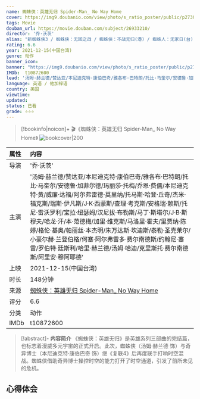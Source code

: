 ```yaml
---
name: 蜘蛛侠：英雄无归 Spider-Man_ No Way Home
cover: https://img9.doubanio.com/view/photo/s_ratio_poster/public/p2730024046.jpg
tags: Movie
douban_url: https://movie.douban.com/subject/26933210/
director: '乔·沃茨'
alias: "新蜘蛛侠3 / 蜘蛛侠：无回之战 / 蜘蛛侠：不战无归(港) / 蜘蛛人：无家日(台) / 蜘蛛侠3：英雄末路 / 蜘蛛侠3：无家可归 / Spider-Man 3 / Spider-Man: Phone Home / Spider-Man: Home-Wrecker / Spider-Man: Home Slice / Spider-Man No Way Home: The More Fun Stuff Version"
rating: 6.6
year: 2021-12-15(中国台湾)
genre: 动作
banner_icon: 
banner: "https://img9.doubanio.com/view/photo/s_ratio_poster/public/p2730024046.jpg"
IMDb:  t10872600
lead: '汤姆·赫兰德/赞达亚/本尼迪克特·康伯巴奇/雅各布·巴特朗/托比·马奎尔/安德鲁·加菲尔德/玛丽莎·托梅/乔恩·费儒/本尼迪克特·黄/威廉·达福/阿尔弗雷德·莫里纳/托马斯·哈登·丘奇/杰米·福克斯/瑞斯·伊凡斯/J·K·西蒙斯/查理·考克斯/安格瑞·赖斯/托尼·雷沃罗利/宝拉·纽瑟姆/汉尼拔·布勒斯/马丁·斯塔尔/J·B·斯穆夫/哈龙·汗/本·范德梅/加里·维克斯/马洛里·霍夫/里贾纳·陈婷/格伦·基奥/帕丽丝·本杰明/朱万达斯·坎迪斯/泰勒·圣克莱尔/小豪尔赫·兰登伯格/何塞·阿尔弗雷多·费尔南德斯/约翰尼·塞雷/罗伯特·廷斯利/哈里·赫兰德/汤姆·哈迪/克里斯托·费尔南德斯/阿里安·穆阿耶德' 
language: 英语 / 他加禄语 
country: 美国 
viewtime:
updated: 
status: 已看
grade: ⭐️⭐️⭐️
---
```

> [!bookinfo|noicon]+ 🎬《蜘蛛侠：英雄无归 Spider-Man_ No Way Home》
> ![bookcover|200](https://img9.doubanio.com/view/photo/s_ratio_poster/public/p2730024046.jpg)
>
| 属性 | 内容                                       |
|:---- |:------------------------------------------ |
| 导演 | '乔·沃茨'                         |
| 主演 | '汤姆·赫兰德/赞达亚/本尼迪克特·康伯巴奇/雅各布·巴特朗/托比·马奎尔/安德鲁·加菲尔德/玛丽莎·托梅/乔恩·费儒/本尼迪克特·黄/威廉·达福/阿尔弗雷德·莫里纳/托马斯·哈登·丘奇/杰米·福克斯/瑞斯·伊凡斯/J·K·西蒙斯/查理·考克斯/安格瑞·赖斯/托尼·雷沃罗利/宝拉·纽瑟姆/汉尼拔·布勒斯/马丁·斯塔尔/J·B·斯穆夫/哈龙·汗/本·范德梅/加里·维克斯/马洛里·霍夫/里贾纳·陈婷/格伦·基奥/帕丽丝·本杰明/朱万达斯·坎迪斯/泰勒·圣克莱尔/小豪尔赫·兰登伯格/何塞·阿尔弗雷多·费尔南德斯/约翰尼·塞雷/罗伯特·廷斯利/哈里·赫兰德/汤姆·哈迪/克里斯托·费尔南德斯/阿里安·穆阿耶德'                             |
| 上映 | 2021-12-15(中国台湾)                             |
| 时长 | 148分钟                   |
| 来源 | [蜘蛛侠：英雄无归 Spider-Man_ No Way Home](https://movie.douban.com/subject/26933210/) |
| 评分 | 6.6                           |
| 分类 | 动作                            |
| IMDb | t10872600                             | 

> [!abstract]- **内容简介**
>  《蜘蛛侠：英雄无归》是英雄系列三部曲的完结篇，也标志着漫威多元宇宙的正式开启。此次，蜘蛛侠（汤姆·赫兰德 饰）与奇异博士（本尼迪克特·康伯巴奇 饰）继《复联4》后再度联手打响时空混战。蜘蛛侠借助奇异博士操控时空的能力打开了时空通道，引发了前所未见的危机。
>  
## 心得体会
